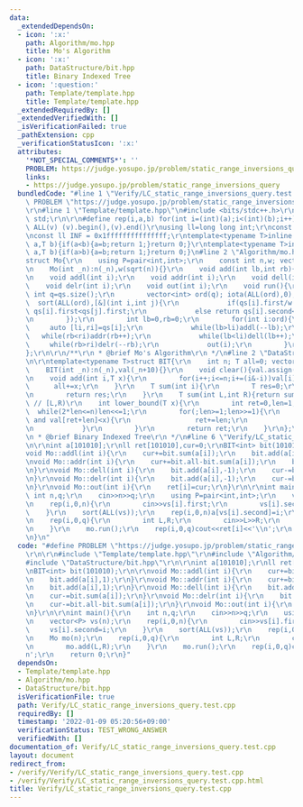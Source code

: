 ```yaml
---
data:
  _extendedDependsOn:
  - icon: ':x:'
    path: Algorithm/mo.hpp
    title: Mo's Algorithm
  - icon: ':x:'
    path: DataStructure/bit.hpp
    title: Binary Indexed Tree
  - icon: ':question:'
    path: Template/template.hpp
    title: Template/template.hpp
  _extendedRequiredBy: []
  _extendedVerifiedWith: []
  _isVerificationFailed: true
  _pathExtension: cpp
  _verificationStatusIcon: ':x:'
  attributes:
    '*NOT_SPECIAL_COMMENTS*': ''
    PROBLEM: https://judge.yosupo.jp/problem/static_range_inversions_query
    links:
    - https://judge.yosupo.jp/problem/static_range_inversions_query
  bundledCode: "#line 1 \"Verify/LC_static_range_inversions_query.test.cpp\"\n#define\
    \ PROBLEM \"https://judge.yosupo.jp/problem/static_range_inversions_query\"\r\n\
    \r\n#line 1 \"Template/template.hpp\"\n#include <bits/stdc++.h>\r\nusing namespace\
    \ std;\r\n\r\n#define rep(i,a,b) for(int i=(int)(a);i<(int)(b);i++)\r\n#define\
    \ ALL(v) (v).begin(),(v).end()\r\nusing ll=long long int;\r\nconst int inf = 0x3fffffff;\r\
    \nconst ll INF = 0x1fffffffffffffff;\r\ntemplate<typename T>inline bool chmax(T&\
    \ a,T b){if(a<b){a=b;return 1;}return 0;}\r\ntemplate<typename T>inline bool chmin(T&\
    \ a,T b){if(a>b){a=b;return 1;}return 0;}\n#line 2 \"Algorithm/mo.hpp\"\n\r\n\
    struct Mo{\r\n    using P=pair<int,int>;\r\n    const int n,w; vector<P> qs;\r\
    \n    Mo(int _n):n(_n),w(sqrt(n)){}\r\n    void add(int lb,int rb){qs.push_back({lb,rb});}\r\
    \n    void addl(int i);\r\n    void addr(int i);\r\n    void dell(int i);\r\n\
    \    void delr(int i);\r\n    void out(int i);\r\n    void run(){\r\n        const\
    \ int q=qs.size();\r\n        vector<int> ord(q); iota(ALL(ord),0);\r\n      \
    \  sort(ALL(ord),[&](int i,int j){\r\n            if(qs[i].first/w!=qs[j].first/w)return\
    \ qs[i].first<qs[j].first;\r\n            else return qs[i].second<qs[j].second;\r\
    \n        });\r\n        int lb=0,rb=0;\r\n        for(int i:ord){\r\n       \
    \     auto [li,ri]=qs[i];\r\n            while(lb>li)addl(--lb);\r\n         \
    \   while(rb<ri)addr(rb++);\r\n            while(lb<li)dell(lb++);\r\n       \
    \     while(rb>ri)delr(--rb);\r\n            out(i);\r\n        }\r\n    }\r\n\
    };\r\n\r\n/**\r\n * @brief Mo's Algorithm\r\n */\n#line 2 \"DataStructure/bit.hpp\"\
    \n\r\ntemplate<typename T>struct BIT{\r\n    int n; T all=0; vector<T> val;\r\n\
    \    BIT(int _n):n(_n),val(_n+10){}\r\n    void clear(){val.assign(n+10,0); all=T();}\r\
    \n    void add(int i,T x){\r\n        for(i++;i<=n;i+=(i&-i))val[i]+=x;\r\n  \
    \      all+=x;\r\n    }\r\n    T sum(int i){\r\n        T res=0;\r\n        for(;i;i-=(i&-i))res+=val[i];\r\
    \n        return res;\r\n    }\r\n    T sum(int L,int R){return sum(R)-sum(L);}\
    \ // [L,R)\r\n    int lower_bound(T x){\r\n        int ret=0,len=1;\r\n      \
    \  while(2*len<=n)len<<=1;\r\n        for(;len>=1;len>>=1){\r\n            if(ret+len<=n\
    \ and val[ret+len]<x){\r\n                ret+=len;\r\n                x-=val[ret];\r\
    \n            }\r\n        }\r\n        return ret;\r\n    }\r\n};\r\n\r\n/**\r\
    \n * @brief Binary Indexed Tree\r\n */\n#line 6 \"Verify/LC_static_range_inversions_query.test.cpp\"\
    \n\r\nint a[101010];\r\nll ret[101010],cur=0;\r\nBIT<int> bit(101010);\r\n\r\n\
    void Mo::addl(int i){\r\n    cur+=bit.sum(a[i]);\r\n    bit.add(a[i],1);\r\n}\r\
    \nvoid Mo::addr(int i){\r\n    cur+=bit.all-bit.sum(a[i]);\r\n    bit.add(a[i],1);\r\
    \n}\r\nvoid Mo::dell(int i){\r\n    bit.add(a[i],-1);\r\n    cur-=bit.sum(a[i]);\r\
    \n}\r\nvoid Mo::delr(int i){\r\n    bit.add(a[i],-1);\r\n    cur-=bit.all-bit.sum(a[i]);\r\
    \n}\r\nvoid Mo::out(int i){\r\n    ret[i]=cur;\r\n}\r\n\r\nint main(){\r\n   \
    \ int n,q;\r\n    cin>>n>>q;\r\n    using P=pair<int,int>;\r\n    vector<P> vs(n);\r\
    \n    rep(i,0,n){\r\n        cin>>vs[i].first;\r\n        vs[i].second=i;\r\n\
    \    }\r\n    sort(ALL(vs));\r\n    rep(i,0,n)a[vs[i].second]=i;\r\n    Mo mo(n);\r\
    \n    rep(i,0,q){\r\n        int L,R;\r\n        cin>>L>>R;\r\n        mo.add(L,R);\r\
    \n    }\r\n    mo.run();\r\n    rep(i,0,q)cout<<ret[i]<<'\\n';\r\n    return 0;\r\
    \n}\n"
  code: "#define PROBLEM \"https://judge.yosupo.jp/problem/static_range_inversions_query\"\
    \r\n\r\n#include \"Template/template.hpp\"\r\n#include \"Algorithm/mo.hpp\"\r\n\
    #include \"DataStructure/bit.hpp\"\r\n\r\nint a[101010];\r\nll ret[101010],cur=0;\r\
    \nBIT<int> bit(101010);\r\n\r\nvoid Mo::addl(int i){\r\n    cur+=bit.sum(a[i]);\r\
    \n    bit.add(a[i],1);\r\n}\r\nvoid Mo::addr(int i){\r\n    cur+=bit.all-bit.sum(a[i]);\r\
    \n    bit.add(a[i],1);\r\n}\r\nvoid Mo::dell(int i){\r\n    bit.add(a[i],-1);\r\
    \n    cur-=bit.sum(a[i]);\r\n}\r\nvoid Mo::delr(int i){\r\n    bit.add(a[i],-1);\r\
    \n    cur-=bit.all-bit.sum(a[i]);\r\n}\r\nvoid Mo::out(int i){\r\n    ret[i]=cur;\r\
    \n}\r\n\r\nint main(){\r\n    int n,q;\r\n    cin>>n>>q;\r\n    using P=pair<int,int>;\r\
    \n    vector<P> vs(n);\r\n    rep(i,0,n){\r\n        cin>>vs[i].first;\r\n   \
    \     vs[i].second=i;\r\n    }\r\n    sort(ALL(vs));\r\n    rep(i,0,n)a[vs[i].second]=i;\r\
    \n    Mo mo(n);\r\n    rep(i,0,q){\r\n        int L,R;\r\n        cin>>L>>R;\r\
    \n        mo.add(L,R);\r\n    }\r\n    mo.run();\r\n    rep(i,0,q)cout<<ret[i]<<'\\\
    n';\r\n    return 0;\r\n}"
  dependsOn:
  - Template/template.hpp
  - Algorithm/mo.hpp
  - DataStructure/bit.hpp
  isVerificationFile: true
  path: Verify/LC_static_range_inversions_query.test.cpp
  requiredBy: []
  timestamp: '2022-01-09 05:20:56+09:00'
  verificationStatus: TEST_WRONG_ANSWER
  verifiedWith: []
documentation_of: Verify/LC_static_range_inversions_query.test.cpp
layout: document
redirect_from:
- /verify/Verify/LC_static_range_inversions_query.test.cpp
- /verify/Verify/LC_static_range_inversions_query.test.cpp.html
title: Verify/LC_static_range_inversions_query.test.cpp
---
```

